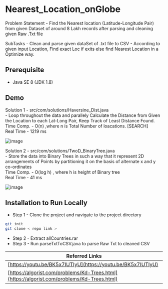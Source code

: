 # Nearest_Location_onGlobe
Problem Statement - Find the Nearest location (Latitude-Longitude Pair) from given Dataset of around 8 Lakh records after parsing and cleaning given Raw .Txt file

SubTasks - Clean and parse given dataSet of .txt file to CSV
         - According to given input Location, Find exact Loc if exits else find Nearest Location in a Optimize way.
         
## Prerequisite 

- Java SE 8 (JDK 1.8)

         
## Demo 

Solution 1 - src/com/solutions/Haversine_Dist.java <br/>
             - Loop throughout the data and parallely Calculate the Distance from Given the Location to each Lat-Long Pair, Keep Track of Least Distance Found. <br/>
             Time Comp. - O(n) ,where n is Total Number of loacations. [SEARCH] <br/>
             Real Time - 1219 ms
             
 ![image](https://user-images.githubusercontent.com/74758376/182136745-69f02b2c-26dd-44cc-9364-8320f4f7a914.png)

Solution 2 - src/com/solutions/TwoD_BinaryTree.java <br/>
            - Store the data into Binary Trees in such a way that it represent 2D arrangements of Points by partitioning it on the basis of alternate x and y co-ordinates <br/>
            Time Comp. - O(log h) , where h is height of Binary tree <br/>
            Real Time - 41 ms  
            
![image](https://user-images.githubusercontent.com/74758376/182138032-35b8de6e-795d-44da-b8cd-f348e87209af.png)

## Installation to Run Locally

 -  Step 1 - Clone the project and navigate to the project directory
  
```bash
git init 
git clone < repo link >

```

 -  Step 2 - Extract allCountries.rar
 -  Step 3 - Run parseTxtToCSV.java to parse Raw Txt to cleaned CSV
 


|     Referred Links                                                                  |
|  ------------------------------------------------------------------ |
| [https://youtu.be/BK5x7IUTIyU](https://youtu.be/BK5x7IUTIyU)|
| [https://algorist.com/problems/Kd-Trees.html](https://algorist.com/problems/Kd-Trees.html)|

